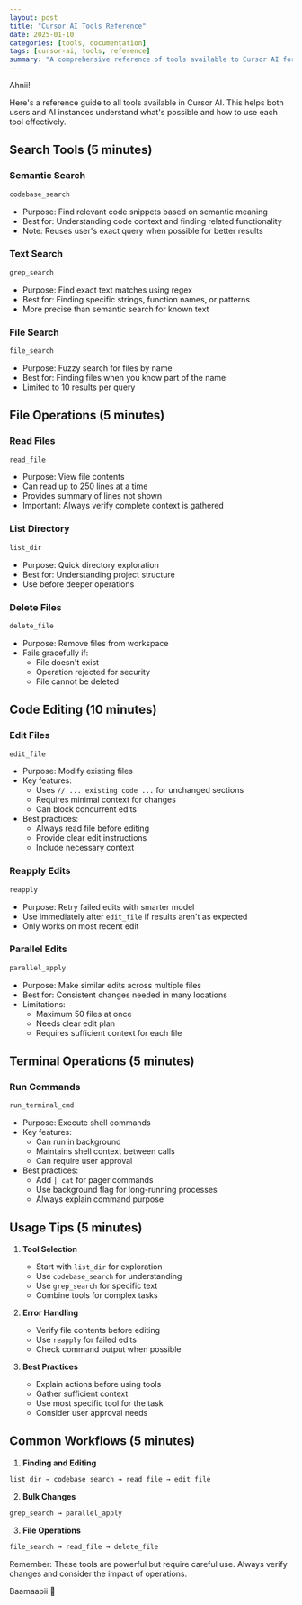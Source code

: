 ```yaml
---
layout: post
title: "Cursor AI Tools Reference"
date: 2025-01-10
categories: [tools, documentation]
tags: [cursor-ai, tools, reference]
summary: "A comprehensive reference of tools available to Cursor AI for code manipulation and file operations."
---
```


Ahnii!

Here's a reference guide to all tools available in Cursor AI. This helps both users and AI instances understand what's possible and how to use each tool effectively.

## Search Tools (5 minutes)

### Semantic Search

```bash
codebase_search
```

- Purpose: Find relevant code snippets based on semantic meaning
- Best for: Understanding code context and finding related functionality
- Note: Reuses user's exact query when possible for better results

### Text Search

```bash
grep_search
```

- Purpose: Find exact text matches using regex
- Best for: Finding specific strings, function names, or patterns
- More precise than semantic search for known text

### File Search

```bash
file_search
```

- Purpose: Fuzzy search for files by name
- Best for: Finding files when you know part of the name
- Limited to 10 results per query

## File Operations (5 minutes)

### Read Files

```bash
read_file
```

- Purpose: View file contents
- Can read up to 250 lines at a time
- Provides summary of lines not shown
- Important: Always verify complete context is gathered

### List Directory

```bash
list_dir
```

- Purpose: Quick directory exploration
- Best for: Understanding project structure
- Use before deeper operations

### Delete Files

```bash
delete_file
```

- Purpose: Remove files from workspace
- Fails gracefully if:
  - File doesn't exist
  - Operation rejected for security
  - File cannot be deleted

## Code Editing (10 minutes)

### Edit Files

```bash
edit_file
```

- Purpose: Modify existing files
- Key features:
  - Uses `// ... existing code ...` for unchanged sections
  - Requires minimal context for changes
  - Can block concurrent edits
- Best practices:
  - Always read file before editing
  - Provide clear edit instructions
  - Include necessary context

### Reapply Edits

```bash
reapply
```

- Purpose: Retry failed edits with smarter model
- Use immediately after `edit_file` if results aren't as expected
- Only works on most recent edit

### Parallel Edits

```bash
parallel_apply
```

- Purpose: Make similar edits across multiple files
- Best for: Consistent changes needed in many locations
- Limitations:
  - Maximum 50 files at once
  - Needs clear edit plan
  - Requires sufficient context for each file

## Terminal Operations (5 minutes)

### Run Commands

```bash
run_terminal_cmd
```

- Purpose: Execute shell commands
- Key features:
  - Can run in background
  - Maintains shell context between calls
  - Can require user approval
- Best practices:
  - Add `| cat` for pager commands
  - Use background flag for long-running processes
  - Always explain command purpose

## Usage Tips (5 minutes)

1. **Tool Selection**
   - Start with `list_dir` for exploration
   - Use `codebase_search` for understanding
   - Use `grep_search` for specific text
   - Combine tools for complex tasks

2. **Error Handling**
   - Verify file contents before editing
   - Use `reapply` for failed edits
   - Check command output when possible

3. **Best Practices**
   - Explain actions before using tools
   - Gather sufficient context
   - Use most specific tool for the task
   - Consider user approval needs

## Common Workflows (5 minutes)

1. **Finding and Editing**

```bash
list_dir → codebase_search → read_file → edit_file
```

2. **Bulk Changes**

```bash
grep_search → parallel_apply
```

3. **File Operations**

```bash
file_search → read_file → delete_file
```

Remember: These tools are powerful but require careful use. Always verify changes and consider the impact of operations.

Baamaapii 👋
